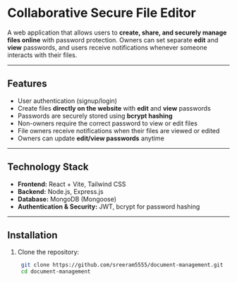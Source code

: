 # Collaborative Secure File Editor

A web application that allows users to **create, share, and securely manage files online** with password protection. Owners can set separate **edit** and **view** passwords, and users receive notifications whenever someone interacts with their files.

---

## Features

- User authentication (signup/login)  
- Create files **directly on the website** with **edit** and **view** passwords  
- Passwords are securely stored using **bcrypt hashing**  
- Non-owners require the correct password to view or edit files  
- File owners receive notifications when their files are viewed or edited  
- Owners can update **edit/view passwords** anytime  

---

## Technology Stack

- **Frontend:** React + Vite, Tailwind CSS  
- **Backend:** Node.js, Express.js  
- **Database:** MongoDB (Mongoose)  
- **Authentication & Security:** JWT, bcrypt for password hashing  

---

## Installation

1. Clone the repository:  
   ```bash
    git clone https://github.com/sreeram5555/document-management.git
    cd document-management
